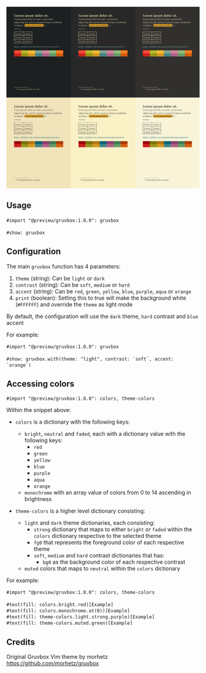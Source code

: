 ![Example screenshot](./assets/output3.jpg)

## Usage

```typst
#import "@preview/gruvbox:1.0.0": gruvbox

#show: gruvbox
```

## Configuration

The main `gruvbox` function has 4 parameters:

1. `theme` (string): Can be `light` or `dark`
1. `contrast` (string): Can be `soft`, `medium` or `hard`
1. `accent` (string): Can be `red`, `green`, `yellow`, `blue`, `purple`, `aqua` or `orange`
1. `print` (boolean): Setting this to true will make the background white (`#FFFFFF`) and override the `theme` as light mode

By default, the configuration will use the `dark` theme, `hard` contrast and `blue` accent

For example:

```typst
#import "@preview/gruvbox:1.0.0": gruvbox

#show: gruvbox.with(theme: "light", contrast: `soft`, accent: `orange`)
```

## Accessing colors

```typst
#import "@preview/gruvbox:1.0.0": colors, theme-colors
```

Within the snippet above:

- `colors` is a dictionary with the following keys:
  - `bright`, `neutral` and `faded`, each with a dictionary value with the following keys:
    - `red`
    - `green`
    - `yellow`
    - `blue`
    - `purple`
    - `aqua`
    - `orange`
  - `monochrome` with an array value of colors from 0 to 14 ascending in brightness
- `theme-colors` is a higher level dictionary consisting:

  - `light` and `dark` theme dictionaries, each consisting:
    - `strong` dictionary that maps to either `bright` or `faded` within the `colors` dictionary respective to the selected theme
    - `fg0` that represents the foreground color of each respective theme
    - `soft`, `medium` and `hard` contrast dictionaries that has:
      - `bg0` as the background color of each respective contrast
  - `muted` colors that maps to `neutral` within the `colors` dictionary

For example:

```typst
#import "@preview/gruvbox:1.0.0": colors, theme-colors

#text(fill: colors.bright.red)[Example]
#text(fill: colors.monochrome.at(0))[Example]
#text(fill: theme-colors.light.strong.purple)[Example]
#text(fill: theme-colors.muted.green)[Example]
```

## Credits

Original Gruvbox Vim theme by morhetz https://github.com/morhetz/gruvbox
